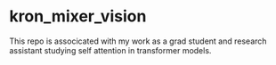 # kron_mixer_vision

This repo is associcated with my work as a grad student and research assistant studying self attention in transformer models.
